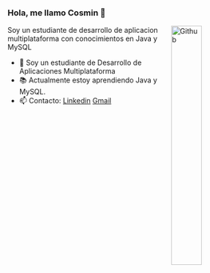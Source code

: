### Hola, me llamo Cosmin 👋

<img width="35%" align="right" alt="Github" src="https://user-images.githubusercontent.com/48678280/88862734-4903af80-d201-11ea-968b-9c939d88a37c.gif" />

Soy un estudiante de desarrollo de aplicacion multiplataforma con conocimientos en Java y MySQL

- 🔭 Soy un estudiante de Desarrollo de Aplicaciones Multiplataforma
- 📚 Actualmente estoy aprendiendo Java y MySQL.
- 📫 Contacto: [Linkedin](https://www.linkedin.com/) [Gmail](mailto:cosminlungu04@hotmail.com)
